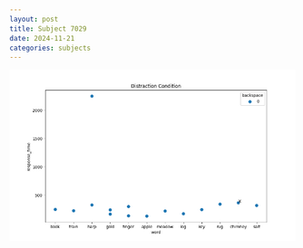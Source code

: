 ```yaml
---
layout: post
title: Subject 7029
date: 2024-11-21
categories: subjects
---
```


![](data/7029/run-6/7029_rt_acc_fuzzy_delay.png)

